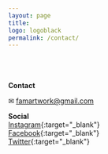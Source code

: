 ```yaml
---
layout: page
title: 
logo: logoblack
permalink: /contact/
---
```


	

<!--REDIRECT TO A CUSTOM THANK YOU PAGE-->

<!-- <script type="text/javascript">var submitted=false;
</script>
<iframe name="hidden_iframe" id="hidden_iframe" style="display:none;" 
onload="if(submitted) 
{alert('Thank you for your message, i will get back to you very quickly, please check your inbox in the coming hours/days');
window.location='{{ site.baseurl }}/shop';}">
</iframe> -->

<br><br><br>
**Contact** <br>

✉ [famartwork@gmail.com](mailto:famartwork@gmail.com)
<!-- If you have any questions or suggestions, please do not hesitate to contact me at : <br>
[famartwork@gmail.com](mailto:famartwork@gmail.com) -->


<!-- 
Or you may use the form below.


<form action="https://docs.google.com/forms/u/2/d/e/1FAIpQLSfHLAatgs9wlvsa1zoAOS8BlZyA8WfU86vqxTyykI7g6RigCA/formResponse" method="post" target="hidden_iframe" onsubmit="submitted=true;">
      <label> Name*</label>
      <input type="text" placeholder="Your Name" name="entry.1322458802" required>
      
      <label>Email Address*</label>
      <input type="email" placeholder="Email address*" name="entry.2116811686" required>
    
      <label>Subject*</label>
      <input type="text" placeholder="Subject*" name="entry.1623861036" required>
    
      <label>Message*</label>
      <textarea rows="5" placeholder="Message*" name="entry.1593565564" required></textarea>
     
      <button type="submit">Send</button>
</form>

<font size="1"> +  +  +  +  +  +  +  +  +  +  +  +  +  +  +  +  +  +  +  +  +  +  +  +  +  +  +  +  +  +  +  +  +  +  +  +  +  +  +  +  +  +  +  +  +  +  +  +  +  +  +  +  +  +  +  +  +  +  +  +  +  +  +  +  +  +  +  +  +  +  +  +  +  +  +  +  +  +  +  +  +  +  +</font> 
<br> -->


**Social** <br>
[Instagram](https://www.instagram.com/famvisualarts){:target="_blank"}<br>
[Facebook](https://www.facebook.com/famvisualarts){:target="_blank"}<br>
[Twitter](https://www.twitter.com/famvisualarts){:target="_blank"}<br>






      






